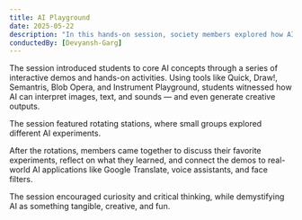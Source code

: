 ```yaml
---
title: AI Playground
date: 2025-05-22
description: "In this hands-on session, society members explored how AI sees, hears, and interacts with the world using fun and accessible Google AI Experiments. From drawing games to music generators, members directly experienced the power of machine learning."
conductedBy: [Devyansh-Garg]
---
```


The session introduced students to core AI concepts through a series of interactive demos and hands-on activities. Using tools like Quick, Draw!, Semantris, Blob Opera, and Instrument Playground, students witnessed how AI can interpret images, text, and sounds — and even generate creative outputs.

The session featured rotating stations, where small groups explored different AI experiments. 

After the rotations, members came together to discuss their favorite experiments, reflect on what they learned, and connect the demos to real-world AI applications like Google Translate, voice assistants, and face filters.

The session encouraged curiosity and critical thinking, while demystifying AI as something tangible, creative, and fun.